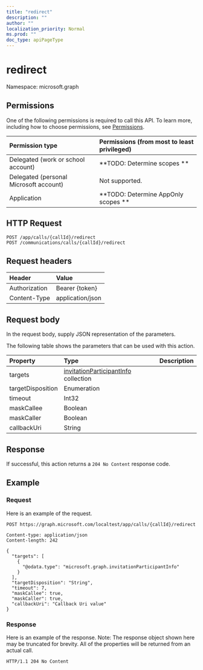 ```yaml
---
title: "redirect"
description: ""
author: ""
localization_priority: Normal
ms.prod: ""
doc_type: apiPageType
---
```


# redirect

Namespace: microsoft.graph



## Permissions
One of the following permissions is required to call this API. To learn more, including how to choose permissions, see [Permissions](/concepts/permissions-reference.md).

|Permission type|Permissions (from most to least privileged)|
|:---|:---|
|Delegated (work or school account)|**TODO: Determine scopes **|
|Delegated (personal Microsoft account)|Not supported.|
|Application|**TODO: Determine AppOnly scopes **|

## HTTP Request
<!-- {
  "blockType": "ignored"
}
-->
``` http
POST /app/calls/{callId}/redirect
POST /communications/calls/{callId}/redirect
```

## Request headers
|Header|Value|
|:---|:---|
|Authorization|Bearer {token}|
|Content-Type|application/json|

## Request body
In the request body, supply JSON representation of the parameters.

The following table shows the parameters that can be used with this action.

|Property|Type|Description|
|:---|:---|:---|
|targets|[invitationParticipantInfo](../resources/invitationparticipantinfo.md) collection||
|targetDisposition|Enumeration||
|timeout|Int32||
|maskCallee|Boolean||
|maskCaller|Boolean||
|callbackUri|String||



## Response
If successful, this action returns a `204 No Content` response code.

## Example

### Request
Here is an example of the request.
<!-- {
  "blockType": "request",
  "name": "call_redirect"
}
-->
``` http
POST https://graph.microsoft.com/localtest/app/calls/{callId}/redirect

Content-type: application/json
Content-length: 242

{
  "targets": [
    {
      "@odata.type": "microsoft.graph.invitationParticipantInfo"
    }
  ],
  "targetDisposition": "String",
  "timeout": 7,
  "maskCallee": true,
  "maskCaller": true,
  "callbackUri": "Callback Uri value"
}
```

### Response
Here is an example of the response. Note: The response object shown here may be truncated for brevity. All of the properties will be returned from an actual call.
<!-- {
  "blockType": "response",
  "truncated": true
}
-->
``` http
HTTP/1.1 204 No Content
```

